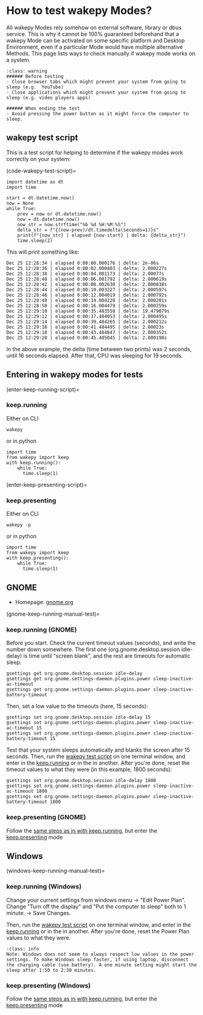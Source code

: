 # How to test wakepy Modes?

All wakepy Modes rely somehow on external software, library or dbus service. This is why it cannot be 100% guaranteed beforehand that a wakepy Mode can be activated on some specific platform and Desktop Environment, even if a particular Mode would have multiple alternative Methods. This page lists ways to check manually if wakepy mode works on a system.



```{admonition} Notes for manual testing
:class: warning
###### Before testing
- Close browser tabs which might prevent your system from going to sleep (e.g.  YouTube) 
- Close applications which might prevent your system from going to sleep (e.g. video players apps) 

###### When ending the test
- Avoid pressing the power button as it might force the computer to sleep.
```

## wakepy test script

This is a test script for helping to determine if the wakepy modes work correctly on your system:

(code-wakepy-test-script)=
```{code-block} python
import datetime as dt
import time

start = dt.datetime.now()
now = None
while True:
    prev = now or dt.datetime.now()
    now = dt.datetime.now()
    now_str = now.strftime("%b %d %H:%M:%S")
    delta_str = f"{(now-prev)/dt.timedelta(seconds=1)}s"
    print(f"{now_str} | elapsed {now-start} | delta: {delta_str}")
    time.sleep(2)
```

This will print something like:

```{code-block} output
Dec 25 12:28:34 | elapsed 0:00:00.000176 | delta: 2e-06s
Dec 25 12:28:36 | elapsed 0:00:02.000403 | delta: 2.000227s
Dec 25 12:28:38 | elapsed 0:00:04.001173 | delta: 2.00077s
Dec 25 12:28:40 | elapsed 0:00:06.001792 | delta: 2.000619s
Dec 25 12:28:42 | elapsed 0:00:08.002630 | delta: 2.000838s
Dec 25 12:28:44 | elapsed 0:00:10.003227 | delta: 2.000597s
Dec 25 12:28:46 | elapsed 0:00:12.004019 | delta: 2.000792s
Dec 25 12:28:48 | elapsed 0:00:14.004220 | delta: 2.000201s
Dec 25 12:28:50 | elapsed 0:00:16.004479 | delta: 2.000259s
Dec 25 12:29:10 | elapsed 0:00:35.483558 | delta: 19.479079s
Dec 25 12:29:12 | elapsed 0:00:37.484053 | delta: 2.000495s
Dec 25 12:29:14 | elapsed 0:00:39.484265 | delta: 2.000212s
Dec 25 12:29:16 | elapsed 0:00:41.484495 | delta: 2.00023s
Dec 25 12:29:18 | elapsed 0:00:43.484847 | delta: 2.000352s
Dec 25 12:29:20 | elapsed 0:00:45.485045 | delta: 2.000198s
```
 
In the above example, the delta (time between two prints) was 2 seconds, until 16 seconds elapsed. After that, CPU was sleeping for 19 seconds.

## Entering in wakepy modes for tests

(enter-keep-running-script)=
### keep.running

Either on CLI

```{code-block} text
wakepy
```

or in python 


```{code-block} python
import time
from wakepy import keep
with keep.running():
    while True:
      time.sleep(1)
```

(enter-keep-presenting-script)=
### keep.presenting

Either on CLI

```{code-block} text
wakepy -p
```

or in python 


```{code-block} python
import time
from wakepy import keep
with keep.presenting():
    while True:
      time.sleep(1)
```




## GNOME

- Homepage: [gnome.org](https://www.gnome.org/)

(gnome-keep-running-manual-test)=
### keep.running (GNOME)

Before you start. Check the current timeout values (seconds), and write the number down somewhere. The first one (org.gnome.desktop.session idle-delay) is time until "screen blank", and the rest are timeouts for automatic sleep.

```{code-block} text
gsettings get org.gnome.desktop.session idle-delay
gsettings get org.gnome.settings-daemon.plugins.power sleep-inactive-ac-timeout
gsettings get org.gnome.settings-daemon.plugins.power sleep-inactive-battery-timeout
```

Then, set a low value to the timeouts (here, 15 seconds):

```{code-block} text
gsettings set org.gnome.desktop.session idle-delay 15
gsettings set org.gnome.settings-daemon.plugins.power sleep-inactive-ac-timeout 15
gsettings set org.gnome.settings-daemon.plugins.power sleep-inactive-battery-timeout 15
```

Test that your system sleeps automatically and blanks the screen after 15 seconds. Then, run the [wakepy test script](#code-wakepy-test-script) on one terminal window, and enter in the [keep.running](#enter-keep-running-script)  or in the in another. After you're done, reset the timeout values to what they were (in this example, 1800 seconds):

```{code-block} text
gsettings set org.gnome.desktop.session idle-delay 1800
gsettings set org.gnome.settings-daemon.plugins.power sleep-inactive-ac-timeout 1800
gsettings set org.gnome.settings-daemon.plugins.power sleep-inactive-battery-timeout 1800
```

### keep.presenting (GNOME)

Follow the [same steps as in with keep.running](#gnome-keep-running-manual-test), but enter the [keep.presenting](#enter-keep-presenting-script) mode


## Windows

(windows-keep-running-manual-test)=
### keep.running (Windows)

Change your current settings from windows menu -> "Edit Power Plan". Change "Turn off the display" and "Put the computer to sleep"  both to 1 minute. -> Save Changes. 

Then, run the [wakepy test script](#code-wakepy-test-script) on one terminal window, and enter in the [keep.running](#enter-keep-running-script)  or in the in another. After you're done, reset the Power Plan values to what they were. 


```{admonition} About Windows idle timers
:class: info
Note: Windows does not seem to always respect low values in the power settings. To make Windows sleep faster, if using laptop, disconnect the charging cable (use battery). A one minute setting might start the sleep after 1:50 to 2:30 minutes.
```

### keep.presenting (Windows)
Follow the [same steps as in with keep.running](#windows-keep-running-manual-test), but enter the [keep.presenting](#enter-keep-presenting-script) mode
